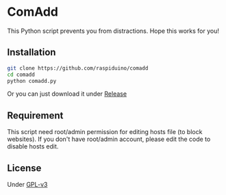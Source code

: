# ComAdd
This Python script prevents you from distractions. Hope this works for you!
## Installation
```bash
git clone https://github.com/raspiduino/comadd
cd comadd
python comadd.py
```
Or you can just download it under <a href="https://github.com/raspiduino/comadd/releases">Release</a>
## Requirement
This script need root/admin permission for editing hosts file (to block websites). If you don't have root/admin account, please edit the code to disable hosts edit.
## License
Under <a href="https://github.com/raspiduino/comadd/blob/master/LICENSE">GPL-v3</a>
